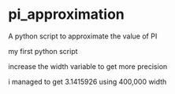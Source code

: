 # pi_approximation
A python script to approximate the value of PI

my first python script

increase the width variable to get more precision

i managed to get 3.1415926 using 400,000 width

